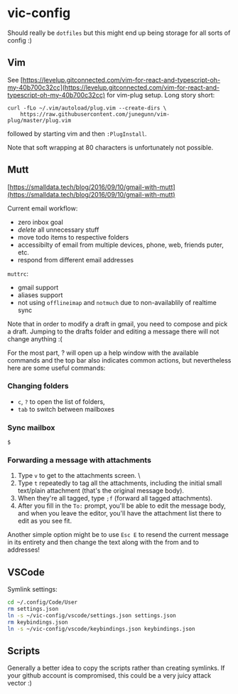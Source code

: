 # vic-config

Should really be `dotfiles` but this might end up being storage for all sorts of config :)

## Vim

See [https://levelup.gitconnected.com/vim-for-react-and-typescript-oh-my-40b700c32cc](https://levelup.gitconnected.com/vim-for-react-and-typescript-oh-my-40b700c32cc) for vim-plug setup. Long story short:

```
curl -fLo ~/.vim/autoload/plug.vim --create-dirs \
    https://raw.githubusercontent.com/junegunn/vim-plug/master/plug.vim
```

followed by starting vim and then `:PlugInstall`.

Note that soft wrapping at 80 characters is unfortunately not possible.

## Mutt

[https://smalldata.tech/blog/2016/09/10/gmail-with-mutt](https://smalldata.tech/blog/2016/09/10/gmail-with-mutt)

Current email workflow:

- zero inbox goal
- *delete* all unnecessary stuff
- move todo items to respective folders
- accessibilty of email from multiple devices, phone, web, friends puter, etc.
- respond from different email addresses

`muttrc`:

- gmail support
- aliases support
- not using `offlineimap` and `notmuch` due to non-availablily of realtime sync

Note that in order to modify a draft in gmail, you need to compose and pick a draft. Jumping to the drafts folder and editing a message there will not change anything :(

For the most part, ? will open up a help window with the available commands and the top bar also indicates common actions, but nevertheless here are some useful commands:

### Changing folders

- `c`, `?` to open the list of folders,
- `tab` to switch between mailboxes

### Sync mailbox

`$`

### Forwarding a message with attachments

1. Type `v` to get to the attachments screen. \
1. Type `t` repeatedly to tag all the attachments, including the initial small text/plain attachment (that's the original message body).
1. When they're all tagged, type `;f` (forward all tagged attachments).
1. After you fill in the `To:` prompt, you'll be able to edit the message body, and when you leave the editor, you'll have the attachment list there to edit as you see fit.

Another simple option might be to use `Esc E` to resend the current message in its entirety and then change the text along with the from and to addresses!

## VSCode

Symlink settings:

```bash
cd ~/.config/Code/User
rm settings.json
ln -s ~/vic-config/vscode/settings.json settings.json
rm keybindings.json
ln -s ~/vic-config/vscode/keybindings.json keybindings.json
```

## Scripts

Generally a better idea to copy the scripts rather than creating symlinks. If your github account is compromised, this could be a very juicy attack vector :)

